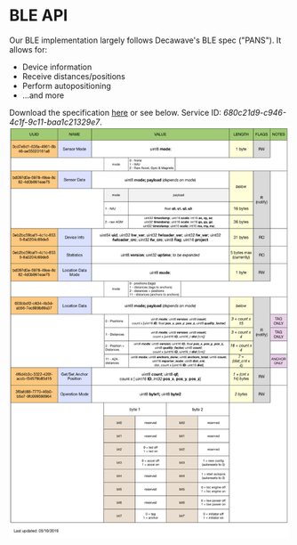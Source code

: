 # BLE API

Our BLE implementation largely follows Decawave's BLE spec ("PANS").
It allows for:
* Device information
* Receive distances/positions
* Perform autopositioning
* ...and more

Download the specification [here](http://callitrix.com/assets/docs/files/api_ble.pdf) or see below. Service ID: *680c21d9-c946-4c1f-9c11-baa1c21329e7*.
![API_overview](./img/api_ble.png)
